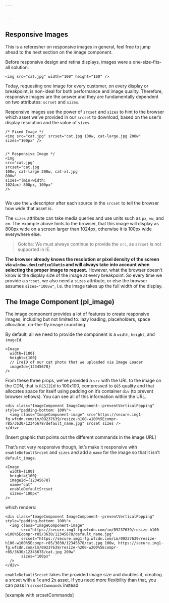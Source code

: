 ```yaml
---


---
```


<h2 id="responsive-images">Responsive Images</h2>
<p>This is a referesher on responsive images in general, feel free to jump ahead to the next section on the image component.</p>
<p>Before responsive design and retina displays, images were a one-size-fits-all solution.</p>
<pre><code>&lt;img src="cat.jpg" width="100" height="100" /&gt;
</code></pre>
<p>Today, requesting one image for every customer, on every display or breakpoint, is non-ideal for both performance and image quality. Therefore, responsive images are the answer and they are fundamentally dependent on two attributes: <code>scrset</code> and <code>sizes</code>.</p>
<p>Responsive images use the power of <code>srcset</code> and <code>sizes</code> to hint to the browser which asset we’ve provided in our <code>srcset</code> to download, based on the user’s display resolution and the value of <code>sizes</code>.</p>
<pre class=" language-html"><code class="prism  language-html">/* Fixed Image */
<span class="token tag"><span class="token tag"><span class="token punctuation">&lt;</span>img</span> <span class="token attr-name">src</span><span class="token attr-value"><span class="token punctuation">=</span><span class="token punctuation">"</span>cat.jpg<span class="token punctuation">"</span></span> <span class="token attr-name">srcset</span><span class="token attr-value"><span class="token punctuation">=</span><span class="token punctuation">"</span>cat.jpg 100w, cat-large.jpg 200w<span class="token punctuation">"</span></span> <span class="token attr-name">sizes</span><span class="token attr-value"><span class="token punctuation">=</span><span class="token punctuation">"</span>100px<span class="token punctuation">"</span></span> <span class="token punctuation">/&gt;</span></span>

/* Responsive Image */
<span class="token tag"><span class="token tag"><span class="token punctuation">&lt;</span>img</span> <span class="token attr-name">src</span><span class="token attr-value"><span class="token punctuation">=</span><span class="token punctuation">"</span>cat.jpg<span class="token punctuation">"</span></span> <span class="token attr-name">srcset</span><span class="token attr-value"><span class="token punctuation">=</span><span class="token punctuation">"</span>cat.jpg 100w, cat-large 200w, cat-xl.jpg 800w<span class="token punctuation">"</span></span> <span class="token attr-name">sizes</span><span class="token attr-value"><span class="token punctuation">=</span><span class="token punctuation">"</span>(min-width: 1024px) 800px, 100px<span class="token punctuation">"</span></span> <span class="token punctuation">/&gt;</span></span>
</code></pre>
<p>We use the <code>w</code> descriptor after each source in the <code>srcset</code> to tell the browser how wide that asset is.</p>
<p>The <code>sizes</code> attribute can take media queries and use units such as <code>px</code>, <code>vw</code>, and <code>em</code>. The example above hints to the browser, that this image will display as 800px wide on a screen larger than 1024px, otherwise it is 100px wide everywhere else.</p>
<blockquote>
<p>Gotcha: We must always continue to provide the <code>src</code>, as <code>srcset</code> is not supported in IE.</p>
</blockquote>
<p><strong>The browser already knows the resolution or pixel density of the screen via <code>window.devicePixelRatio</code> and will always take into account when selecting the proper image to request.</strong> However, what the browser doesn’t know is the display size of the image at every breakpoint. So every time we provide a <code>srcset</code>, we also need a <code>sizes</code> attribute, or else the browser assumes <code>sizes="100vw"</code>, i.e. the image takes up the full width of the display.</p>
<h2 id="the-image-component-pl_image">The Image Component (pl_image)</h2>
<p>The image component provides a lot of features to create responsive images, including but not limited to: lazy loading, placeholders, space allocation, on-the-fly image crunching.</p>
<p>By default, all we need to provide the component is a <code>width</code>, <code>height</code>, and <code>imageId</code>.</p>
<pre class=" language-js"><code class="prism  language-js"><span class="token operator">&lt;</span>Image
  width<span class="token operator">=</span><span class="token punctuation">{</span><span class="token number">100</span><span class="token punctuation">}</span>
  height<span class="token operator">=</span><span class="token punctuation">{</span><span class="token number">100</span><span class="token punctuation">}</span>
  <span class="token comment">// IreID of our cat photo that we uploaded via Image Loader</span>
  imageId<span class="token operator">=</span><span class="token punctuation">{</span><span class="token number">12345678</span><span class="token punctuation">}</span>
<span class="token operator">/</span><span class="token operator">&gt;</span>
</code></pre>
<p>From these three props, we’ve provided a <code>src</code> with the URL to the image on the CDN, that is <code>RESIZE</code>d to 100x100, compressed to <code>Q85</code> quality and that allocates space for itself using padding on it’s container <code>div</code> (to prevent browser reflows). You can see all of this information within the URL.</p>
<pre class=" language-html"><code class="prism  language-html"><span class="token tag"><span class="token tag"><span class="token punctuation">&lt;</span>div</span> <span class="token attr-name">class</span><span class="token attr-value"><span class="token punctuation">=</span><span class="token punctuation">"</span>ImageComponent ImageComponent--preventVerticalPopping<span class="token punctuation">"</span></span><span class="token style-attr language-css"><span class="token attr-name"> <span class="token attr-name">style</span></span><span class="token punctuation">="</span><span class="token attr-value"><span class="token property">padding-bottom</span><span class="token punctuation">:</span> <span class="token number">100%</span></span><span class="token punctuation">"</span></span><span class="token punctuation">&gt;</span></span>
  <span class="token tag"><span class="token tag"><span class="token punctuation">&lt;</span>img</span> <span class="token attr-name">class</span><span class="token attr-value"><span class="token punctuation">=</span><span class="token punctuation">"</span>ImageComponent-image<span class="token punctuation">"</span></span> <span class="token attr-name">src</span><span class="token attr-value"><span class="token punctuation">=</span><span class="token punctuation">"</span>https://secure.img1-fg.wfcdn.com/im/09237639/resize-h100-w100%5Ecompr-r85/3630/12345678/default_name.jpg<span class="token punctuation">"</span></span> <span class="token attr-name">srcset</span> <span class="token attr-name">sizes</span> <span class="token punctuation">/&gt;</span></span>
<span class="token tag"><span class="token tag"><span class="token punctuation">&lt;/</span>div</span><span class="token punctuation">&gt;</span></span>
</code></pre>
<p>[Insert graphic that points out the different commands in the image URL]</p>
<p>That’s not very responsive though, let’s make it responsive with <code>enableDefaultSrcset</code> and <code>sizes</code> and add a <code>name</code> for the image so that it isn’t <code>default_image</code>.</p>
<pre class=" language-js"><code class="prism  language-js"><span class="token operator">&lt;</span>Image
  width<span class="token operator">=</span><span class="token punctuation">{</span><span class="token number">100</span><span class="token punctuation">}</span>
  height<span class="token operator">=</span><span class="token punctuation">{</span><span class="token number">100</span><span class="token punctuation">}</span>
  imageId<span class="token operator">=</span><span class="token punctuation">{</span><span class="token number">12345678</span><span class="token punctuation">}</span>
  name<span class="token operator">=</span><span class="token string">"cat"</span>
  enableDefaultSrcset
  sizes<span class="token operator">=</span><span class="token string">"100px"</span>
<span class="token operator">/</span><span class="token operator">&gt;</span>
</code></pre>
<p>which renders:</p>
<pre class=" language-html"><code class="prism  language-html"><span class="token tag"><span class="token tag"><span class="token punctuation">&lt;</span>div</span> <span class="token attr-name">class</span><span class="token attr-value"><span class="token punctuation">=</span><span class="token punctuation">"</span>ImageComponent ImageComponent--preventVerticalPopping<span class="token punctuation">"</span></span><span class="token style-attr language-css"><span class="token attr-name"> <span class="token attr-name">style</span></span><span class="token punctuation">="</span><span class="token attr-value"><span class="token property">padding-bottom</span><span class="token punctuation">:</span> <span class="token number">100%</span></span><span class="token punctuation">"</span></span><span class="token punctuation">&gt;</span></span>
  <span class="token tag"><span class="token tag"><span class="token punctuation">&lt;</span>img</span> <span class="token attr-name">class</span><span class="token attr-value"><span class="token punctuation">=</span><span class="token punctuation">"</span>ImageComponent-image<span class="token punctuation">"</span></span>
       <span class="token attr-name">src</span><span class="token attr-value"><span class="token punctuation">=</span><span class="token punctuation">"</span>https://secure.img1-fg.wfcdn.com/im/09237639/resize-h100-w100%5Ecompr-r85/3630/12345678/default_name.jpg<span class="token punctuation">"</span></span> 
       <span class="token attr-name">srcset</span><span class="token attr-value"><span class="token punctuation">=</span><span class="token punctuation">"</span>https://secure.img1-fg.wfcdn.com/im/09237639/resize-h100-w100%5Ecompr-r85/3630/12345678/cat.jpg 100w, https://secure.img1-fg.wfcdn.com/im/09237639/resize-h200-w200%5Ecompr-r85/3630/12345678/cat.jpg 200w<span class="token punctuation">"</span></span> 
       <span class="token attr-name">sizes</span><span class="token attr-value"><span class="token punctuation">=</span><span class="token punctuation">"</span>100px<span class="token punctuation">"</span></span> 
  <span class="token punctuation">/&gt;</span></span>
<span class="token tag"><span class="token tag"><span class="token punctuation">&lt;/</span>div</span><span class="token punctuation">&gt;</span></span>
</code></pre>
<p><code>enableDefaultSrcset</code> takes the provided image size and doubles it, creating a srcset with a 1x and 2x asset. If you need more flexibility than that, you can pass in <code>srcsetCommands</code> instead</p>
<p>[example with srcsetCommands]</p>


